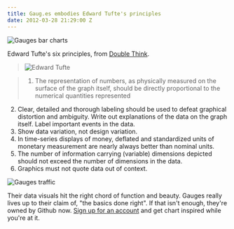 ```yaml
---
title: Gaug.es embodies Edward Tufte's principles
date: 2012-03-28 21:29:00 Z
---
```


![Gauges bar charts](https://get.gaug.es/assets/4e8497fddabe9d365700ed40/overview.jpg)

Edward Tufte's six principles, from [Double Think](https://thedoublethink.com/2009/08/tufte%E2%80%99s-principles-for-visualizing-quantitative-information/).

> ![Edward Tufte](https://img.freebase.com/api/trans/image_thumb/en/edward_tufte_jpg?maxheight=510&mode=fit&maxwidth=510)

>1.  The representation of numbers, as physically measured on the surface of the graph itself, should be directly proportional to the numerical quantities represented
2. Clear, detailed and thorough labeling should be used to defeat graphical distortion and ambiguity.  Write out explanations of the data on the graph itself.  Label important events in the data.
3. Show data variation, not design variation.
4. In time-series displays of money, deflated and standardized units of monetary measurement are nearly always better than nominal units.
5. The number of information carrying (variable) dimensions depicted should not exceed the number of dimensions in the data.
6. Graphics must not quote data out of context.

![Gauges traffic](https://get.gaug.es/assets/4dee3a62dabe9d08f500067b/where_from.jpg)

Their data visuals hit the right chord of function and beauty. Gauges really lives up to their claim of, "the basics done right". If that isn't enough, they're owned by Github now. [Sign up for an account](https://get.gaug.es/) and get chart inspired while you're at it.

